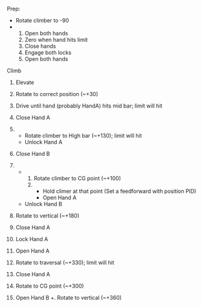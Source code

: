 Prep:
- Rotate climber to -90
- 
    1. Open both hands
    2. Zero when hand hits limit
    3. Close hands
    4. Engage both locks
    5. Open both hands


Climb
1. Elevate
2. Rotate to correct position (~+30)
3. Drive until hand (probably HandA) hits mid bar; limit will hit
4. Close Hand A
5. 
    - Rotate climber to High bar (~+130); limit will hit
    - Unlock Hand A
6. Close Hand B
7. 
    -
        1. Rotate climber to CG point (~+100)
        2. 
            - Hold climer at that point (Set a feedforward with position PID)
            - Open Hand A
    - Unlock Hand B
9. Rotate to vertical (~+180)
10. Close Hand A
11. Lock Hand A
12. Open Hand A
13. Rotate to traversal (~+330); limit will hit
14. Close Hand A
15. Rotate to CG point (~+300)

16. Open Hand B
+. Rotate to vertical (~+360)
